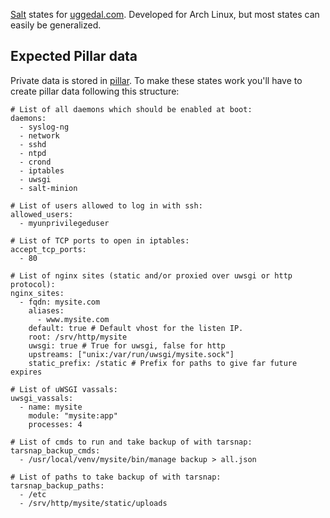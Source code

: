 [Salt][s] states for [uggedal.com][u]. Developed for Arch Linux, but most
states can easily be generalized.

Expected Pillar data
--------------------

Private data is stored in [pillar][p]. To make these states work you'll
have to create pillar data following this structure:


    # List of all daemons which should be enabled at boot:
    daemons:
      - syslog-ng
      - network
      - sshd
      - ntpd
      - crond
      - iptables
      - uwsgi
      - salt-minion

    # List of users allowed to log in with ssh:
    allowed_users:
      - myunprivilegeduser

    # List of TCP ports to open in iptables:
    accept_tcp_ports:
      - 80

    # List of nginx sites (static and/or proxied over uwsgi or http protocol):
    nginx_sites:
      - fqdn: mysite.com
        aliases:
          - www.mysite.com
        default: true # Default vhost for the listen IP.
        root: /srv/http/mysite
        uwsgi: true # True for uwsgi, false for http
        upstreams: ["unix:/var/run/uwsgi/mysite.sock"]
        static_prefix: /static # Prefix for paths to give far future expires

    # List of uWSGI vassals:
    uwsgi_vassals:
      - name: mysite
        module: "mysite:app"
        processes: 4

    # List of cmds to run and take backup of with tarsnap:
    tarsnap_backup_cmds:
      - /usr/local/venv/mysite/bin/manage backup > all.json

    # List of paths to take backup of with tarsnap:
    tarsnap_backup_paths:
      - /etc
      - /srv/http/mysite/static/uploads


[s]: http://saltstack.org
[u]: http://uggedal.com
[p]: http://readthedocs.org/docs/salt/en/latest/topics/pillar/index.html
